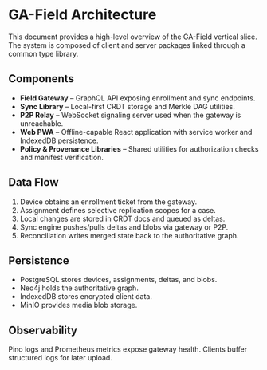 # GA-Field Architecture

This document provides a high-level overview of the GA-Field vertical slice. The system is composed of client and server packages linked through a common type library.

## Components
- **Field Gateway** – GraphQL API exposing enrollment and sync endpoints.
- **Sync Library** – Local-first CRDT storage and Merkle DAG utilities.
- **P2P Relay** – WebSocket signaling server used when the gateway is unreachable.
- **Web PWA** – Offline-capable React application with service worker and IndexedDB persistence.
- **Policy & Provenance Libraries** – Shared utilities for authorization checks and manifest verification.

## Data Flow
1. Device obtains an enrollment ticket from the gateway.
2. Assignment defines selective replication scopes for a case.
3. Local changes are stored in CRDT docs and queued as deltas.
4. Sync engine pushes/pulls deltas and blobs via gateway or P2P.
5. Reconciliation writes merged state back to the authoritative graph.

## Persistence
- PostgreSQL stores devices, assignments, deltas, and blobs.
- Neo4j holds the authoritative graph.
- IndexedDB stores encrypted client data.
- MinIO provides media blob storage.

## Observability
Pino logs and Prometheus metrics expose gateway health. Clients buffer structured logs for later upload.
